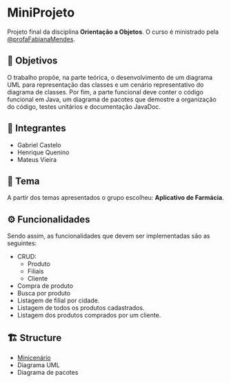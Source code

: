 # MiniProjeto

Projeto final da disciplina **Orientação a Objetos**. O curso é ministrado pela [@profaFabianaMendes](https://github.com/profaFabianaMendes/).

## :dart: Objetivos

O trabalho propôe, na parte teórica, o desenvolvimento de um diagrama UML para representação das classes e um cenário representativo do diagrama de classes. Por fim, a parte funcional deve conter o código funcional em Java, um diagrama de pacotes que demostre a organização do código, testes unitários e documentação JavaDoc.

## :handshake: Integrantes

- Gabriel Castelo
- Henrique Quenino
- Mateus Vieira

## :bookmark_tabs: Tema

A partir dos temas apresentados o grupo escolheu: **Aplicativo de Farmácia**.

## :gear: Funcionalidades

Sendo assim, as funcionalidades que devem ser implementadas são as seguintes:

- CRUD:
  - Produto
  - Filiais
  - Cliente
- Compra de produto
- Busca por produto
- Listagem de filial por cidade.
- Listagem de todos os produtos cadastrados.
- Listagem dos produtos comprados por um cliente.

## :building_construction: Structure

- [Minicenário](docs/DESIGN.md)
- Diagrama UML
- Diagrama de pacotes
